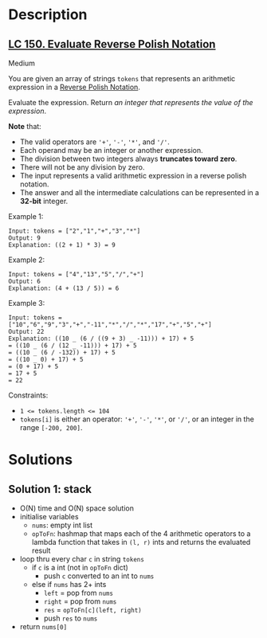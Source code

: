 # Description

## [LC 150. Evaluate Reverse Polish Notation](https://leetcode.com/problems/evaluate-reverse-polish-notation/)

Medium

You are given an array of strings `tokens` that represents an arithmetic expression in a [Reverse Polish Notation](http://en.wikipedia.org/wiki/Reverse_Polish_notation).

Evaluate the expression. Return _an integer that represents the value of the expression_.

**Note** that:

- The valid operators are `'+'`, `'-'`, `'*'`, and `'/'`.
- Each operand may be an integer or another expression.
- The division between two integers always **truncates toward zero**.
- There will not be any division by zero.
- The input represents a valid arithmetic expression in a reverse polish notation.
- The answer and all the intermediate calculations can be represented in a **32-bit** integer.

Example 1:

```
Input: tokens = ["2","1","+","3","*"]
Output: 9
Explanation: ((2 + 1) * 3) = 9
```

Example 2:

```
Input: tokens = ["4","13","5","/","+"]
Output: 6
Explanation: (4 + (13 / 5)) = 6
```

Example 3:

```
Input: tokens = ["10","6","9","3","+","-11","*","/","*","17","+","5","+"]
Output: 22
Explanation: ((10 _ (6 / ((9 + 3) _ -11))) + 17) + 5
= ((10 _ (6 / (12 _ -11))) + 17) + 5
= ((10 _ (6 / -132)) + 17) + 5
= ((10 _ 0) + 17) + 5
= (0 + 17) + 5
= 17 + 5
= 22
```

Constraints:

- `1 <= tokens.length <= 104`
- `tokens[i]` is either an operator: `'+'`, `'-'`, `'*'`, or `'/'`, or an integer in the range `[-200, 200]`.

# Solutions

## Solution 1: stack

- O(N) time and O(N) space solution
- initialise variables
  - `nums`: empty int list
  - `opToFn`: hashmap that maps each of the 4 arithmetic operators to a lambda function that takes in `(l, r)` ints and returns the evaluated result
- loop thru every char `c` in string `tokens`
  - if `c` is a int (not in `opToFn` dict)
    - push `c` converted to an int to `nums`
  - else if `nums` has 2+ ints
    - `left` = pop from `nums`
    - `right` = pop from `nums`
    - `res` = `opToFn[c](left, right)`
    - push `res` to `nums`
- return `nums[0]`
